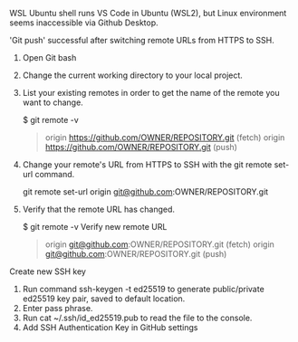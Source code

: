 WSL Ubuntu shell runs VS Code in Ubuntu (WSL2), but Linux environment seems inaccessible via Github Desktop.

'Git push' successful after switching remote URLs from HTTPS to SSH.

1. Open Git bash
2. Change the current working directory to your local project.
3. List your existing remotes in order to get the name of the remote you want to change.

	$ git remote -v
	> origin  https://github.com/OWNER/REPOSITORY.git (fetch)
	> origin  https://github.com/OWNER/REPOSITORY.git (push)

4. Change your remote's URL from HTTPS to SSH with the git remote set-url command.

	git remote set-url origin git@github.com:OWNER/REPOSITORY.git

5. Verify that the remote URL has changed.

	$ git remote -v Verify new remote URL
	> origin  git@github.com:OWNER/REPOSITORY.git (fetch)
	> origin  git@github.com:OWNER/REPOSITORY.git (push)

Create new SSH key

1. Run command ssh-keygen -t ed25519 to generate public/private ed25519 key pair, saved to default location.
2. Enter pass phrase.
3. Run cat ~/.ssh/id_ed25519.pub to read the file to the console.
4. Add SSH Authentication Key in GitHub settings
